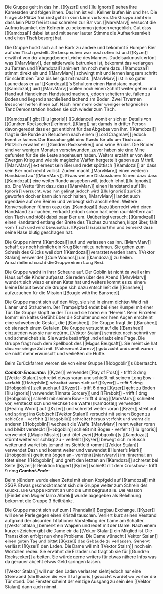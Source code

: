 Die Gruppe geht in das Inn. [[Kyzer]] und [[Ilu Ignoris]] sehen ihre Kameraden und folgen ihnen. Das Inn ist voll. Kellner laufen hin und her. Die Frage ob Plätze frei sind geht in dem Lärm verloren. Die Gruppe sieht ein dass kein Platz frei ist und schreiten zur Bar vor. [[MarvMarv]] versucht die Aufmerksamkeit der Kellnerin zu bekommen jedoch vergeblich. Gut dass [[Kamdozal]] dabei ist und mit seiner lauten Stimme die Aufmerksamkeit und einen Tisch besorgt hat.

Die Gruppe hockt sich auf ne Bank zu andere und bekommt 5 Humpen Bier auf den Tisch gestellt. Sie besprechen was noch offen ist und [[Kyzer]] erwähnt von der abgegebenen Leiche des Mannes. Dudelsackmusik ertönt was [[MarvMarv]], der mittlerweile betrunken ist, bekommt das verlangen zu Tanzen und [[Kamdozal]] animiert ihn noch mehr dazu. [[Kamdozal]] stimmt direkt ein und [[MarvMarv]] schwingt mit und lernen langsam schritt für schritt den Tanz bis her gut mit macht. [[MarvMarv]] ist in so guter Laune dass er auf [[Kamdozal]]'s Schultern einen Handstand macht. [[Kamdozal]] und [[MarvMarv]] wollen noch einen Schritt weiter gehen und Hand auf Hand einen Handstand machen, jedoch scheitern sie, fallen zu Boden und liegend anschließend lachend am Boden. Zwei Tavernen Besucher helfen ihnen auf. Nach ihrer mehr oder weniger erfolgreichen Tanz Demonstration hocken sie sich wieder zum Tisch.

[[Kamdozal]] gibt [[Ilu Ignoris]] [[Guidance]] womit er sich an Details von [[Gundren Rockseeker]] erinnert. [[Klarg]] hat damals in dritter Person davon geredet dass er gut entlohnt für das Abgeben von ihm. [[Kamdozal]] fragt in die Runde an Besuchern nach einem [[Lord Cragmaw]] jedoch kennt er keinen. Der Besucher gibt eine Runde für alle am Tisch aus. Plötzlich erwähnt er [[Gundren Rockseeker]] und seine Brüder. Die Brüder sind vor wenigen Monaten verschwunden, zuvor haben sie eine Mine gefunden für die sie Leute angeheuert haben. Weiters erzählt er von dem Zwergen Krieg und wie sie magische Waffen hergestellt gaben aus Mithril. [[MarvMarv]] ext erneut sein Bier und redet spöttisch [[Kamdozal]] an dass sein Bier noch recht voll ist. Zudem macht [[MarvMarv]] einen weiteren Handstand auf [[MarvMarv]]. Etwas weitere Diskussionen führen dazu dass [[Kamdozal]] eine weiter Runde ausgeben will, jedoch lehnt [[Ilu Ignoris]] ab. Eine Wette führt dazu dass [[MarvMarv]] einen Handstand auf [[Ilu Ignoris]] versucht, was ihm gelingt jedoch wird [[Ilu Ignoris]] zurück geworfen doch er kann sich noch halten, [[MarvMarv]] landet auch irgendwie auf den Beinen und verbeugt sich anschließen. Weitere Konversationen führen dazu das [[Kamdozal]] dazu überredet wird einen Handstand zu machen, verkackt jedoch schon hart beim raumklettern auf den Tisch und stößt dabei paar Bier um. Unüberlegt versucht [[Kamdozal]] einen Handstand entlang der Breite des Tisches zu machen, kippt über, fällt vom Tisch und wird bewusstlos. [[Kyzer]] inspiziert ihn und bemerkt dass seine Nase blutig geschlagen hat.

Die Gruppe nimmt [[Kamdozal]] auf und verlassen das Inn. [[MarvMarv]] schafft es noch heimlich ein Krug Bier mit zu nehmen. Sie gehen zum Schrein des Glücks weil dort [[Kamdozal]] verarztet werden kann. [[Vektor Stalan]] verwendet [[Cure Wounds]] um [[Kamdozal]] zu heilen. Anschließend macht die Gruppe einen Long Rest. 

Die Gruppe wacht in ihrer Scheune auf. Der Goblin ist nicht da weil er im Haus auf die Kinder aufpasst. Sie reden über den Abend [[MarvMarv]] wundert sich wieso er einen Kater hat und weiters kommt es zu einem kleine Disput bevor die Gruppe sich dazu entschließt die [[Banshee]] aufzusuchen für die Mission [[Bougie with the Banshee]]. 

Die Gruppe macht sich auf den Weg, sie sind in einem dichten Wald mit Lianen und Sträuchern. Der Trampelpfad endet bei einer Kumpel mit einer Tür. Die Gruppe klopft an der Tür und sie hören ein "Herein". Beim Eintreten kommt ein kaltes Gefühlt über die Schulter und vor ihren Augen erscheint eine schwebende Gestalt, die [[Banshee]]. Die Gruppe fragt die [[Banshee]] ob sie nach einem Gefallen. Die Gruppe versucht auf die [[Banshee]] einzureden was sie nur erzürnt, [[Vektor Stalan]] schreitet noch schnell vor und schmeichelt sie. Sie wurde besänftigt und erlaubt eine Frage. Die Gruppe fragt nach dem Spellbook des [[Magus Beugsaft]]. Sie meint sie hat dies vor einiger Zeit mit [[Nekromant Zernov]] getauscht und somit waren sie nicht mehr erwünscht und verließen die Hütte.

Beim Zurückfahren werden sie von einer Gruppe [[Hobgoblin]]s überrascht.

***Combat-Encounter:***
[[Kyzer]] verwendet [[Ray of Frost]] - trifft 3 dmg
[[Vektor Stalan]] schreitet etwas voran und schießt mit seinem Long Bow - verfehlt
[[Hobgoblin]] schreitet voran zielt auf [[Kyzer]] - trifft 5 dmg
[[Hobgoblin]] zielt auch auf [[Kyzer]] - trifft 6 dmg
[[Kyzer]] geht zu Boden
[[Ilu Ignoris]] verwendet [[Innate Sorcery]] und [[Firebolt]] - trifft 1 dmg
[[Hobgoblin]] schießt mit seinem Bow - trifft 4 dmg
[[MarvMarv]] schreitet vor, versteckt sich und wechselt die Waffe
[[Kamdozal]] verwendet [[Healing Word]] auf [[Kyzer]] und schreitet weiter voran
[[Kyzer]] steht auf und springt ins Gebüsch
[[Vektor Stalan]] versucht mit seinem Bogen zu schießen - verfehlt
[[Hobgoblin]] schreitet heraus verfehlt und warnt die anderen
[[Hobgoblin]] wechselt die Waffe
[[MarvMarv]] rennt weiter voran und bleibt versteckt
[[Hobgoblin]] schießt mit Bogen - verfehlt
[[Ilu Ignoris]] verwendet [[Magic Missile]] und tötet zwei [[Hobgoblin]]s
[[Kamdozal]] stürmt weiter vor schlägt zu - verfehlt
[[Kyzer]] bewegt sich im Busch weiter und wartet bis jemand ins Sichtfeld kommt
[[Vektor Stalan]] verwendet Dash und kommt weiter und verwendet [[Hunter's Mark]]
[[Hobgoblin]] greift mit Bogen an - verfehlt
[[MarvMarv]] im Hinterhalt an tötet einen [[Hobgoblin]] und greift den letzten an 
[[Kamdozal]] schreitet bei Seite [[Kyzer]]s Reaktion triggert
[[Kyzer]] schießt mit dem Crossbow - trifft 9 dmg
***Combat-Ende:***

Beim plündern wurde einen Zettel mit einem Kopfgeld auf [[Kamdozal]] mit 25GP. Etwas geschockt macht sich die Gruppe weiter zum Schrein des Glücks. Die Gruppe kommt an und die Elfin begrüßt alle. Die Mission [[Findet den Magier Iarno Albrek]] wurde abgegeben als Belohnung bekommt die Gruppe 3 Heiltränke.

Die Gruppe macht sich auf zum [[Phandalin]] Bergbau Exchange. [[Kyzer]] will seine Perle gegen einen Kristall tauschen. Verliert kurz seinen Verstand aufgrund der absurden Inflationen Vorstellung der Dame am Schalter. [[Vektor Stalan]] bemerkt ein Wappen und redet mit der Dame. Nach einem kurzen Zeichen gibt die Dame ein da [[Vektor Stalan]] ein Mitglied ist. Die Transaktion erfolgt nun ohne Probleme. Die Dame wünscht [[Vektor Stalan]] einen guten Tag und bittet [[Kyzer]] das Gebäude zu verlassen. Genervt verlässt [[Kyzer]] den Laden. Die Dame will mit [[Vektor Stalan]] noch ein Wörtchen reden. Sie erwähnt die Erzader und fragt ob sie für [[Gundren Rockseeker]] arbeiten. Sie würde gerne weiters für etwas nähere Infos was da genauer abgeht etwas Geld springen lassen. 

[[Vektor Stalan]] will nun den Laden verlassen sieht jedoch nur eine Steinwand (die Illusion die von [[Ilu Ignoris]] gecastet wurde) wo vorher die Tür stand. Das Fenster scheint der einzige Ausgang zu sein den [[Vektor Stalan]] dann auch nimmt.